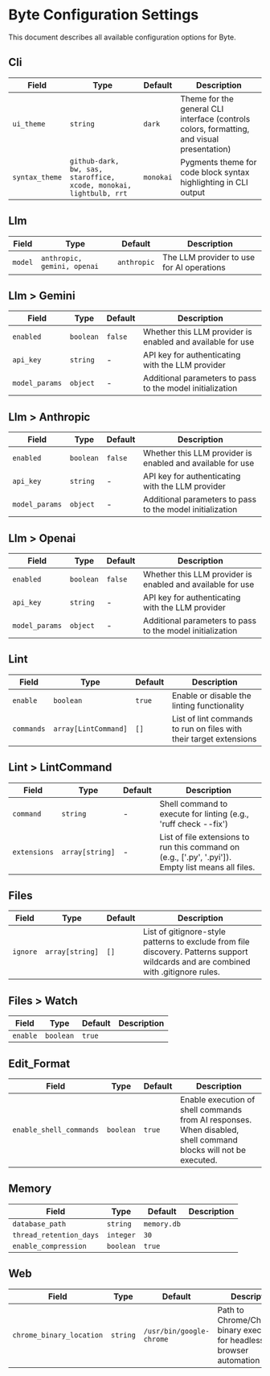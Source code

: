 # Byte Configuration Settings

This document describes all available configuration options for Byte.

## Cli

| Field          | Type                                                               | Default   | Description                                                                                |
| -------------- | ------------------------------------------------------------------ | --------- | ------------------------------------------------------------------------------------------ |
| `ui_theme`     | `string`                                                           | `dark`    | Theme for the general CLI interface (controls colors, formatting, and visual presentation) |
| `syntax_theme` | `github-dark, bw, sas, staroffice, xcode, monokai, lightbulb, rrt` | `monokai` | Pygments theme for code block syntax highlighting in CLI output                            |

## Llm

| Field   | Type                        | Default     | Description                               |
| ------- | --------------------------- | ----------- | ----------------------------------------- |
| `model` | `anthropic, gemini, openai` | `anthropic` | The LLM provider to use for AI operations |

## Llm > Gemini

| Field          | Type      | Default | Description                                                |
| -------------- | --------- | ------- | ---------------------------------------------------------- |
| `enabled`      | `boolean` | `false` | Whether this LLM provider is enabled and available for use |
| `api_key`      | `string`  | -       | API key for authenticating with the LLM provider           |
| `model_params` | `object`  | -       | Additional parameters to pass to the model initialization  |

## Llm > Anthropic

| Field          | Type      | Default | Description                                                |
| -------------- | --------- | ------- | ---------------------------------------------------------- |
| `enabled`      | `boolean` | `false` | Whether this LLM provider is enabled and available for use |
| `api_key`      | `string`  | -       | API key for authenticating with the LLM provider           |
| `model_params` | `object`  | -       | Additional parameters to pass to the model initialization  |

## Llm > Openai

| Field          | Type      | Default | Description                                                |
| -------------- | --------- | ------- | ---------------------------------------------------------- |
| `enabled`      | `boolean` | `false` | Whether this LLM provider is enabled and available for use |
| `api_key`      | `string`  | -       | API key for authenticating with the LLM provider           |
| `model_params` | `object`  | -       | Additional parameters to pass to the model initialization  |

## Lint

| Field      | Type                 | Default | Description                                                        |
| ---------- | -------------------- | ------- | ------------------------------------------------------------------ |
| `enable`   | `boolean`            | `true`  | Enable or disable the linting functionality                        |
| `commands` | `array[LintCommand]` | `[]`    | List of lint commands to run on files with their target extensions |

## Lint > LintCommand

| Field        | Type            | Default | Description                                                                                         |
| ------------ | --------------- | ------- | --------------------------------------------------------------------------------------------------- |
| `command`    | `string`        | -       | Shell command to execute for linting (e.g., 'ruff check --fix')                                     |
| `extensions` | `array[string]` | -       | List of file extensions to run this command on (e.g., ['.py', '.pyi']). Empty list means all files. |

## Files

| Field    | Type            | Default | Description                                                                                                                         |
| -------- | --------------- | ------- | ----------------------------------------------------------------------------------------------------------------------------------- |
| `ignore` | `array[string]` | `[]`    | List of gitignore-style patterns to exclude from file discovery. Patterns support wildcards and are combined with .gitignore rules. |

## Files > Watch

| Field    | Type      | Default | Description |
| -------- | --------- | ------- | ----------- |
| `enable` | `boolean` | `true`  |             |

## Edit_Format

| Field                   | Type      | Default | Description                                                                                                     |
| ----------------------- | --------- | ------- | --------------------------------------------------------------------------------------------------------------- |
| `enable_shell_commands` | `boolean` | `true`  | Enable execution of shell commands from AI responses. When disabled, shell command blocks will not be executed. |

## Memory

| Field                   | Type      | Default     | Description |
| ----------------------- | --------- | ----------- | ----------- |
| `database_path`         | `string`  | `memory.db` |             |
| `thread_retention_days` | `integer` | `30`        |             |
| `enable_compression`    | `boolean` | `true`      |             |

## Web

| Field                    | Type     | Default                  | Description                                                               |
| ------------------------ | -------- | ------------------------ | ------------------------------------------------------------------------- |
| `chrome_binary_location` | `string` | `/usr/bin/google-chrome` | Path to Chrome/Chromium binary executable for headless browser automation |
